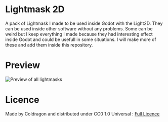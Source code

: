 # Lightmask 2D

A pack of Lightmask I made to be used inside Godot with the Light2D. They can be used inside other software without any problems.
Some can be weird but I keep everything I made because they had interesting effect inside Godot and could be usefull in some situations.
I will make more of these and add them inside this repository.

# Preview
![Preview of all lightmasks](preview.png)

# Licence
Made by Coldragon and distributed under CC0 1.0 Universal : [Full Licence](LICENSE.md)
